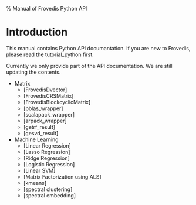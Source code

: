 % Manual of Frovedis Python API

# Introduction

This manual contains Python API documantation.
If you are new to Frovedis, please read the tutorial_python first.

Currently we only provide part of the API documentation.
We are still updating the contents.

- Matrix
    + [FrovedisDvector] 
    + [FrovedisCRSMatrix]
    + [FrovedisBlockcyclicMatrix]
    + [pblas_wrapper]
    + [scalapack_wrapper]
	+ [arpack_wrapper]
    + [getrf_result]
    + [gesvd_result]
- Machine Learning
    + [Linear Regression]
    + [Lasso Regression]
    + [Ridge Regression]
    + [Logistic Regression]
    + [Linear SVM]
    + [Matrix Factorization using ALS]
    + [kmeans]
    + [spectral clustering]
    + [spectral embedding]
